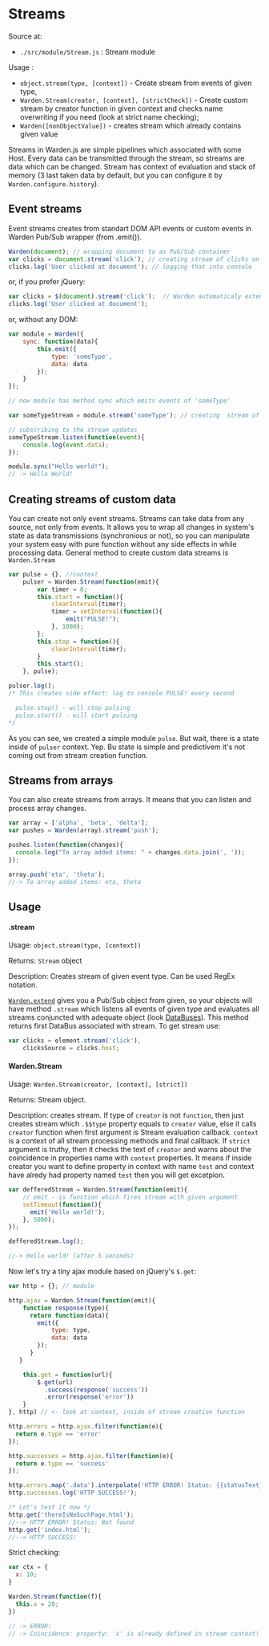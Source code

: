 Streams
=========

Source at: 
  - `./src/module/Stream.js` : Stream module

Usage :
 - `object.stream(type, [context])` - Create stream from events of given type,
 - `Warden.Stream(creator, [context], [strictCheck])` - Create custom stream by creator function in given context and checks name overwriting if you need (look at strict name checking);
 - `Warden([nonObjectValue])` - creates stream which already contains given value

Streams in Warden.js are simple pipelines which associated with some Host. Every data can be transmitted through the stream, so streams are data which can be changed. Stream has context of evaluation and stack of memory (3 last taken data by default, but you can configure it by `Warden.configure.history`).

## Event streams
Event streams creates from standart DOM API events or custom events in Warden Pub/Sub wrapper (from .emit()).  

```js
Warden(document); // wrapping document to as Pub/Sub container
var clicks = document.stream('click'); // creating stream of clicks on document 
clicks.log('User clicked at document'); // logging that into console
```

or, if you prefer jQuery:

```js
var clicks = $(document).stream('click');  // Warden automaticaly extends jQuery if detect it
clicks.log('User clicked at document');
```

or, without any DOM:

```js
var module = Warden({ 
	sync: function(data){
		this.emit({
			type: 'someType',
			data: data
		});
	}
});

// now module has method sync which emits events of 'someType'

var someTypeStream = module.stream('someType'); // creating  stream of custom type

// subscribing to the stream updates
someTypeStream.listen(function(event){ 
	console.log(event.data);
});

module.sync("Hello world!");
// -> Hello World!
```

## Creating streams of custom data
You can create not only event streams. Streams can take data from any source, not only from events. It allows you to wrap all changes in system's state as data transmissions (synchronious or not), so you can manipulate your system easy with pure function without any side effects in while processing data.
General method to create custom data streams is `Warden.Stream`

```js
var pulse = {}, //context
	pulser = Warden.Stream(function(emit){
		var timer = 0;
		this.start = function(){
			clearInterval(timer);
			timer = setInterval(function(){
				emit("PULSE!");
			}, 1000);
		};
		this.stop = function(){
			clearInterval(timer);
		}
		this.start();
	}, pulse);

pulser.log();
/* This creates side effect: log to console PULSE! every second

  pulse.stop() - will stop pulsing
  pulse.start() - will start pulsing
*/
```

As you can see, we created a simple module `pulse`. But wait, there is a state inside of `pulser` context. Yep. Bu state is simple and predictivem it's not coming out from stream creation function.

## Streams from arrays
You can also create streams from arrays. It means that you can listen and process array changes.
```js
var array = ['alpha', 'beta', 'delta']; 
var pushes = Warden(array).stream('push');

pushes.listen(function(changes){
  console.log("To array added items: " + changes.data.join(', '));
});

array.push('eta', 'theta');
//-> To array added items: eta, theta
```

## Usage

#### .stream
Usage: `object.stream(type, [context])`

Returns: `Stream` object

Description: Creates stream of given event type. Can be used RegEx notation.

[`Warden.extend`](https://github.com/zefirka/Warden.js/blob/master/docs/Extend.md) gives you a Pub/Sub object from given, so your objects will have method `.stream` which listens all events of given type and evaluates all streams conjuncted with adequate object (look [DataBuses](https://github.com/zefirka/Warden.js/blob/master/docs/DataBus.md)). This method returns first DataBus associated with stream. To get stream use:
```js
var clicks = element.stream('click'),
    clicksSource = clicks.host;
```

#### Warden.Stream
Usage: `Warden.Stream(creator, [context], [strict])`

Returns: Stream object.

Description: creates stream. If type of `creator` is not `function`, then just creates stream which `.$$type` property equals to `creator` value, else it calls  `creator` function when first argument is Stream evaluation callback. `context` is a context of all stream processing methods and final callback. If `strict` argument is truthy, then it checks the text of `creator` and warns about the coincidence in properties name with `context` properties. It means if inside creator you want to define property in context with name `test` and context have alredy had property named `test`  then you will get excetpion.

```js
var defferedStream = Warden.Stream(function(emit){
    // emit - is function which fires stream with given argument
    setTimeout(function(){
      emit('Hello world!');
    }, 5000);
});

defferedStream.log();

//-> Hello world! (after 5 seconds)
```

Now let's try a tiny ajax module based on jQuery's `$.get`:
```js
var http = {}; // module

http.ajax = Warden.Stream(function(emit){
    function response(type){
      return function(data){
        emit({
            type: type,
            data: data
        });
      }
   }

    this.get = function(url){
        $.get(url)
          .success(response('success'))
          .error(response('error'))
    }
}, http) // <- look at context, inside of stream creation function

http.errors = http.ajax.filter(function(e){
  return e.type == 'error'
});

http.successes = http.ajax.filter(function(e){
  return e.type == 'success'
});

http.errors.map('.data').interpolate('HTTP ERROR! Status: {{statusText}}').log();
http.successes.log('HTTP SUCCESS!');

/* Let's test it now */
http.get('thereIsNoSuchPage.html');
//--> HTTP ERROR! Status: Not found
http.get('index.html');
//--> HTTP SUCCESS!
```

Strict checking: 
```js
var ctx = {
  x: 10;
}

Warden.Stream(function(f){
  this.x = 20;
})

// -> ERROR: 
// -> Coincidence: property: 'x' is already defined in stream context! Object {x: 10}
```